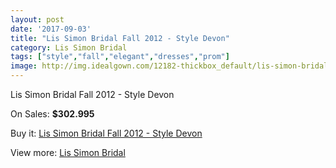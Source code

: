 ```yaml
---
layout: post
date: '2017-09-03'
title: "Lis Simon Bridal Fall 2012 - Style Devon"
category: Lis Simon Bridal
tags: ["style","fall","elegant","dresses","prom"]
image: http://img.idealgown.com/12182-thickbox_default/lis-simon-bridal-fall-2012-style-devon.jpg
---
```

Lis Simon Bridal Fall 2012 - Style Devon

On Sales: **$302.995**
<a href="https://www.idealgown.com/en/lis-simon-bridal/4928-lis-simon-bridal-fall-2012-style-devon.html"><amp-img layout="responsive" width="600" height="600" src="//img.idealgown.com/12182-thickbox_default/lis-simon-bridal-fall-2012-style-devon.jpg" alt="Lis Simon Bridal Fall 2012 - Style Devon 0" /></a>
<a href="https://www.idealgown.com/en/lis-simon-bridal/4928-lis-simon-bridal-fall-2012-style-devon.html"><amp-img layout="responsive" width="600" height="600" src="//img.idealgown.com/12185-thickbox_default/lis-simon-bridal-fall-2012-style-devon.jpg" alt="Lis Simon Bridal Fall 2012 - Style Devon 1" /></a>
<a href="https://www.idealgown.com/en/lis-simon-bridal/4928-lis-simon-bridal-fall-2012-style-devon.html"><amp-img layout="responsive" width="600" height="600" src="//img.idealgown.com/12184-thickbox_default/lis-simon-bridal-fall-2012-style-devon.jpg" alt="Lis Simon Bridal Fall 2012 - Style Devon 2" /></a>
<a href="https://www.idealgown.com/en/lis-simon-bridal/4928-lis-simon-bridal-fall-2012-style-devon.html"><amp-img layout="responsive" width="600" height="600" src="//img.idealgown.com/12183-thickbox_default/lis-simon-bridal-fall-2012-style-devon.jpg" alt="Lis Simon Bridal Fall 2012 - Style Devon 3" /></a>

Buy it: [Lis Simon Bridal Fall 2012 - Style Devon](https://www.idealgown.com/en/lis-simon-bridal/4928-lis-simon-bridal-fall-2012-style-devon.html "Lis Simon Bridal Fall 2012 - Style Devon")

View more: [Lis Simon Bridal](https://www.idealgown.com/en/62-lis-simon-bridal "Lis Simon Bridal")